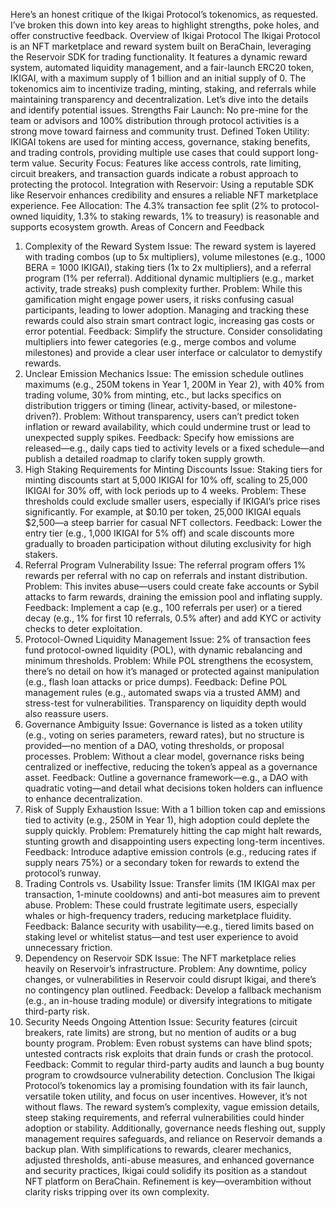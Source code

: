 Here’s an honest critique of the Ikigai Protocol’s tokenomics, as requested. I’ve broken this down into key areas to highlight strengths, poke holes, and offer constructive feedback.
Overview of Ikigai Protocol
The Ikigai Protocol is an NFT marketplace and reward system built on BeraChain, leveraging the Reservoir SDK for trading functionality. It features a dynamic reward system, automated liquidity management, and a fair-launch ERC20 token, IKIGAI, with a maximum supply of 1 billion and an initial supply of 0. The tokenomics aim to incentivize trading, minting, staking, and referrals while maintaining transparency and decentralization. Let’s dive into the details and identify potential issues.
Strengths
Fair Launch: No pre-mine for the team or advisors and 100% distribution through protocol activities is a strong move toward fairness and community trust.
Defined Token Utility: IKIGAI tokens are used for minting access, governance, staking benefits, and trading controls, providing multiple use cases that could support long-term value.
Security Focus: Features like access controls, rate limiting, circuit breakers, and transaction guards indicate a robust approach to protecting the protocol.
Integration with Reservoir: Using a reputable SDK like Reservoir enhances credibility and ensures a reliable NFT marketplace experience.
Fee Allocation: The 4.3% transaction fee split (2% to protocol-owned liquidity, 1.3% to staking rewards, 1% to treasury) is reasonable and supports ecosystem growth.
Areas of Concern and Feedback
1. Complexity of the Reward System
Issue: The reward system is layered with trading combos (up to 5x multipliers), volume milestones (e.g., 1000 BERA = 1000 IKIGAI), staking tiers (1x to 2x multipliers), and a referral program (1% per referral). Additional dynamic multipliers (e.g., market activity, trade streaks) push complexity further.
Problem: While this gamification might engage power users, it risks confusing casual participants, leading to lower adoption. Managing and tracking these rewards could also strain smart contract logic, increasing gas costs or error potential.
Feedback: Simplify the structure. Consider consolidating multipliers into fewer categories (e.g., merge combos and volume milestones) and provide a clear user interface or calculator to demystify rewards.
2. Unclear Emission Mechanics
Issue: The emission schedule outlines maximums (e.g., 250M tokens in Year 1, 200M in Year 2), with 40% from trading volume, 30% from minting, etc., but lacks specifics on distribution triggers or timing (linear, activity-based, or milestone-driven?).
Problem: Without transparency, users can’t predict token inflation or reward availability, which could undermine trust or lead to unexpected supply spikes.
Feedback: Specify how emissions are released—e.g., daily caps tied to activity levels or a fixed schedule—and publish a detailed roadmap to clarify token supply growth.
3. High Staking Requirements for Minting Discounts
Issue: Staking tiers for minting discounts start at 5,000 IKIGAI for 10% off, scaling to 25,000 IKIGAI for 30% off, with lock periods up to 4 weeks.
Problem: These thresholds could exclude smaller users, especially if IKIGAI’s price rises significantly. For example, at $0.10 per token, 25,000 IKIGAI equals $2,500—a steep barrier for casual NFT collectors.
Feedback: Lower the entry tier (e.g., 1,000 IKIGAI for 5% off) and scale discounts more gradually to broaden participation without diluting exclusivity for high stakers.
4. Referral Program Vulnerability
Issue: The referral program offers 1% rewards per referral with no cap on referrals and instant distribution.
Problem: This invites abuse—users could create fake accounts or Sybil attacks to farm rewards, draining the emission pool and inflating supply.
Feedback: Implement a cap (e.g., 100 referrals per user) or a tiered decay (e.g., 1% for first 10 referrals, 0.5% after) and add KYC or activity checks to deter exploitation.
5. Protocol-Owned Liquidity Management
Issue: 2% of transaction fees fund protocol-owned liquidity (POL), with dynamic rebalancing and minimum thresholds.
Problem: While POL strengthens the ecosystem, there’s no detail on how it’s managed or protected against manipulation (e.g., flash loan attacks or price dumps).
Feedback: Define POL management rules (e.g., automated swaps via a trusted AMM) and stress-test for vulnerabilities. Transparency on liquidity depth would also reassure users.
6. Governance Ambiguity
Issue: Governance is listed as a token utility (e.g., voting on series parameters, reward rates), but no structure is provided—no mention of a DAO, voting thresholds, or proposal processes.
Problem: Without a clear model, governance risks being centralized or ineffective, reducing the token’s appeal as a governance asset.
Feedback: Outline a governance framework—e.g., a DAO with quadratic voting—and detail what decisions token holders can influence to enhance decentralization.
7. Risk of Supply Exhaustion
Issue: With a 1 billion token cap and emissions tied to activity (e.g., 250M in Year 1), high adoption could deplete the supply quickly.
Problem: Prematurely hitting the cap might halt rewards, stunting growth and disappointing users expecting long-term incentives.
Feedback: Introduce adaptive emission controls (e.g., reducing rates if supply nears 75%) or a secondary token for rewards to extend the protocol’s runway.
8. Trading Controls vs. Usability
Issue: Transfer limits (1M IKIGAI max per transaction, 1-minute cooldowns) and anti-bot measures aim to prevent abuse.
Problem: These could frustrate legitimate users, especially whales or high-frequency traders, reducing marketplace fluidity.
Feedback: Balance security with usability—e.g., tiered limits based on staking level or whitelist status—and test user experience to avoid unnecessary friction.
9. Dependency on Reservoir SDK
Issue: The NFT marketplace relies heavily on Reservoir’s infrastructure.
Problem: Any downtime, policy changes, or vulnerabilities in Reservoir could disrupt Ikigai, and there’s no contingency plan outlined.
Feedback: Develop a fallback mechanism (e.g., an in-house trading module) or diversify integrations to mitigate third-party risk.
10. Security Needs Ongoing Attention
Issue: Security features (circuit breakers, rate limits) are strong, but no mention of audits or a bug bounty program.
Problem: Even robust systems can have blind spots; untested contracts risk exploits that drain funds or crash the protocol.
Feedback: Commit to regular third-party audits and launch a bug bounty program to crowdsource vulnerability detection.
Conclusion
The Ikigai Protocol’s tokenomics lay a promising foundation with its fair launch, versatile token utility, and focus on user incentives. However, it’s not without flaws. The reward system’s complexity, vague emission details, steep staking requirements, and referral vulnerabilities could hinder adoption or stability. Additionally, governance needs fleshing out, supply management requires safeguards, and reliance on Reservoir demands a backup plan. With simplifications to rewards, clearer mechanics, adjusted thresholds, anti-abuse measures, and enhanced governance and security practices, Ikigai could solidify its position as a standout NFT platform on BeraChain. Refinement is key—overambition without clarity risks tripping over its own complexity.